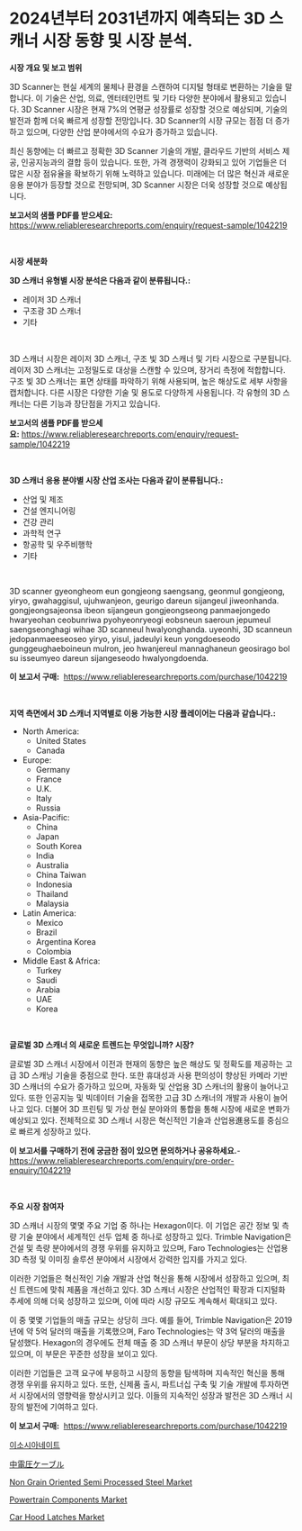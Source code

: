 <p><h1>2024년부터 2031년까지 예측되는 3D 스캐너 시장 동향 및 시장 분석.</h1></p><p><strong>시장 개요 및 보고 범위</strong></p>
<p><p>3D Scanner는 현실 세계의 물체나 환경을 스캔하여 디지털 형태로 변환하는 기술을 말합니다. 이 기술은 산업, 의료, 엔터테인먼트 및 기타 다양한 분야에서 활용되고 있습니다. 3D Scanner 시장은 현재 7%의 연평균 성장률로 성장할 것으로 예상되며, 기술의 발전과 함께 더욱 빠르게 성장할 전망입니다. 3D Scanner의 시장 규모는 점점 더 증가하고 있으며, 다양한 산업 분야에서의 수요가 증가하고 있습니다.</p><p>최신 동향에는 더 빠르고 정확한 3D Scanner 기술의 개발, 클라우드 기반의 서비스 제공, 인공지능과의 결합 등이 있습니다. 또한, 가격 경쟁력이 강화되고 있어 기업들은 더 많은 시장 점유율을 확보하기 위해 노력하고 있습니다. 미래에는 더 많은 혁신과 새로운 응용 분야가 등장할 것으로 전망되며, 3D Scanner 시장은 더욱 성장할 것으로 예상됩니다.</p></p>
<p><strong>보고서의 샘플 PDF를 받으세요:</strong> <a href="https://www.reliableresearchreports.com/enquiry/request-sample/1042219">https://www.reliableresearchreports.com/enquiry/request-sample/1042219</a></p>
<p>&nbsp;</p>
<p><strong>시장 세분화</strong></p>
<p><strong>3D 스캐너 유형별 시장 분석은 다음과 같이 분류됩니다.:</strong></p>
<p><ul><li>레이저 3D 스캐너</li><li>구조광 3D 스캐너</li><li>기타</li></ul></p>
<p>&nbsp;</p>
<p><p>3D 스캐너 시장은 레이저 3D 스캐너, 구조 빛 3D 스캐너 및 기타 시장으로 구분됩니다. 레이저 3D 스캐너는 고정밀도로 대상을 스캔할 수 있으며, 장거리 측정에 적합합니다. 구조 빛 3D 스캐너는 표면 상태를 파악하기 위해 사용되며, 높은 해상도로 세부 사항을 캡처합니다. 다른 시장은 다양한 기술 및 용도로 다양하게 사용됩니다. 각 유형의 3D 스캐너는 다른 기능과 장단점을 가지고 있습니다.</p></p>
<p><strong>보고서의 샘플 PDF를 받으세요:</strong>&nbsp;<a href="https://www.reliableresearchreports.com/enquiry/request-sample/1042219">https://www.reliableresearchreports.com/enquiry/request-sample/1042219</a></p>
<p>&nbsp;</p>
<p><strong> 3D 스캐너 응용 분야별 시장 산업 조사는 다음과 같이 분류됩니다.:</strong></p>
<p><ul><li>산업 및 제조</li><li>건설 엔지니어링</li><li>건강 관리</li><li>과학적 연구</li><li>항공학 및 우주비행학</li><li>기타</li></ul></p>
<p>&nbsp;</p>
<p><p>3D scanner gyeongheom eun gongjeong saengsang, geonmul gongjeong, yiryo, gwahaggisul, ujuhwanjeon, geurigo dareun sijangeul jiweonhanda. gongjeongsajeonsa ibeon sijangeun gongjeongseong panmaejongedo hwaryeohan ceobunriwa pyohyeonryeogi eobsneun saeroun jepumeul saengseonghagi wihae 3D scanneul hwalyonghanda. uyeonhi, 3D scanneun jedopanmaeeseoseo yiryo, yisul, jadeulyi keun yongdoeseodo gunggeughaeboineun mulron, jeo hwanjereul mannaghaneun geosirago bol su isseumyeo dareun sijangeseodo hwalyongdoenda.</p></p>
<p><strong>이 보고서 구매:</strong>&nbsp; <a href="https://www.reliableresearchreports.com/purchase/1042219">https://www.reliableresearchreports.com/purchase/1042219</a></p>
<p>&nbsp;</p>
<p><strong>지역 측면에서 3D 스캐너 지역별로 이용 가능한 시장 플레이어는 다음과 같습니다.:</strong></p>
<p><ul>
    <li>
        North America:
        <ul>
            <li>United States</li>
            <li>Canada</li>
        </ul>
    </li>
    <li>
        Europe:
        <ul>
            <li>Germany</li>
            <li>France</li>
            <li>U.K.</li>
            <li>Italy</li>
            <li>Russia</li>
        </ul>
    </li>
    <li>
        Asia-Pacific:
        <ul>
            <li>China</li>
            <li>Japan</li>
            <li>South Korea</li>
            <li>India</li>
            <li>Australia</li>
            <li>China Taiwan</li>
            <li>Indonesia</li>
            <li>Thailand</li>
            <li>Malaysia</li>
        </ul>
    </li>
    <li>
        Latin America:
        <ul>
            <li>Mexico</li>
            <li>Brazil</li>
            <li>Argentina Korea</li>
            <li>Colombia</li>
        </ul>
    </li>
    <li>
        Middle East & Africa:
        <ul>
            <li>Turkey</li>
            <li>Saudi</li>
            <li>Arabia</li>
            <li>UAE</li>
            <li>Korea</li>
        </ul>
    </li>
    </ul></p>
<p>&nbsp;</p>
<p><strong>글로벌 3D 스캐너 의 새로운 트렌드는 무엇입니까? 시장?</strong></p>
<p><p>글로벌 3D 스캐너 시장에서 이전과 현재의 동향은 높은 해상도 및 정확도를 제공하는 고급 3D 스캐닝 기술을 중점으로 한다. 또한 휴대성과 사용 편의성이 향상된 카메라 기반 3D 스캐너의 수요가 증가하고 있으며, 자동화 및 산업용 3D 스캐너의 활용이 늘어나고 있다. 또한 인공지능 및 빅데이터 기술을 접목한 고급 3D 스캐너의 개발과 사용이 늘어나고 있다. 더불어 3D 프린팅 및 가상 현실 분야와의 통합을 통해 시장에 새로운 변화가 예상되고 있다. 전체적으로 3D 스캐너 시장은 혁신적인 기술과 산업용進용도를 중심으로 빠르게 성장하고 있다.</p></p>
<p><strong>이 보고서를 구매하기 전에 궁금한 점이 있으면 문의하거나 공유하세요.</strong>- <a href="https://www.reliableresearchreports.com/enquiry/pre-order-enquiry/1042219">https://www.reliableresearchreports.com/enquiry/pre-order-enquiry/1042219</a></p>
<p>&nbsp;</p>
<p><strong>주요 시장 참여자</strong></p>
<p><p>3D 스캐너 시장의 몇몇 주요 기업 중 하나는 Hexagon이다. 이 기업은 공간 정보 및 측량 기술 분야에서 세계적인 선두 업체 중 하나로 성장하고 있다. Trimble Navigation은 건설 및 측량 분야에서의 경쟁 우위를 유지하고 있으며, Faro Technologies는 산업용 3D 측정 및 이미징 솔루션 분야에서 시장에서 강력한 입지를 가지고 있다.</p><p>이러한 기업들은 혁신적인 기술 개발과 산업 혁신을 통해 시장에서 성장하고 있으며, 최신 트렌드에 맞춰 제품을 개선하고 있다. 3D 스캐너 시장은 산업적인 확장과 디지털화 추세에 의해 더욱 성장하고 있으며, 이에 따라 시장 규모도 계속해서 확대되고 있다.</p><p>이 중 몇몇 기업들의 매출 규모는 상당히 크다. 예를 들어, Trimble Navigation은 2019년에 약 5억 달러의 매출을 기록했으며, Faro Technologies는 약 3억 달러의 매출을 달성했다. Hexagon의 경우에도 전체 매출 중 3D 스캐너 부문이 상당 부분을 차지하고 있으며, 이 부문은 꾸준한 성장을 보이고 있다.</p><p>이러한 기업들은 고객 요구에 부응하고 시장의 동향을 탐색하며 지속적인 혁신을 통해 경쟁 우위를 유지하고 있다. 또한, 신제품 출시, 파트너십 구축 및 기술 개발에 투자하면서 시장에서의 영향력을 향상시키고 있다. 이들의 지속적인 성장과 발전은 3D 스캐너 시장의 발전에 기여하고 있다.</p></p>
<p><strong>이 보고서 구매:</strong>&nbsp;&nbsp;<a href="https://www.reliableresearchreports.com/purchase/1042219">https://www.reliableresearchreports.com/purchase/1042219</a></p>
<p><p><a href="https://github.com/plelbej847484502/Market-Research-Report-List-1/blob/main/1655658187838.md">이소시아네이트</a></p><p><a href="https://github.com/dzy793153605/Market-Research-Report-List-1/blob/main/9062364187904.md">中電圧ケーブル</a></p><p><a href="https://five-trouble-98a.notion.site/Non-Grain-Oriented-Semi-Processed-Steel-Market-Size-Furnishes-Valuable-Information-Encompassing-Mark-a5b4634744a64cd483f5fb061bdc568a">Non Grain Oriented Semi Processed Steel Market</a></p><p><a href="https://github.com/marloy8/Market-Research-Report-List-3/blob/main/powertrain-components-market.md">Powertrain Components Market</a></p><p><a href="https://github.com/WillieWoodard/Market-Research-Report-List-3/blob/main/car-hood-latches-market.md">Car Hood Latches Market</a></p></p>
